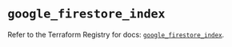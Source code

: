 # `google_firestore_index`

Refer to the Terraform Registry for docs: [`google_firestore_index`](https://registry.terraform.io/providers/hashicorp/google-beta/6.39.0/docs/resources/google_firestore_index).

